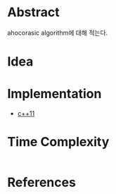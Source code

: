 # Abstract

ahocorasic algorithm에 대해 적는다.

# Idea



# Implementation

* [c++11](/fundamentals/tree/ahocorasic/a.cpp)

# Time Complexity

```
```

# References

